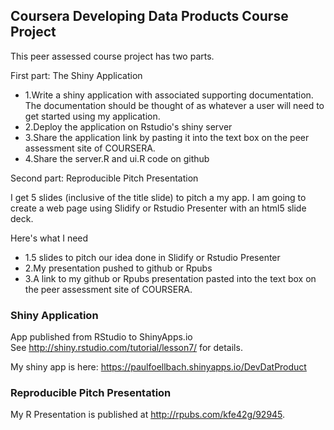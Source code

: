 ## Coursera Developing Data Products Course Project

This peer assessed course project has two parts. 

First part: The Shiny Application

* 1.Write a shiny application with associated supporting documentation. The documentation should be thought of as whatever a user will need to get started using my application.
* 2.Deploy the application on Rstudio's shiny server
* 3.Share the application link by pasting it into the text box on the peer assessment site of COURSERA.
* 4.Share the server.R and ui.R code on github

Second part: Reproducible Pitch Presentation

I get 5 slides (inclusive of the title slide) to pitch a my app. I am going to create a web page using Slidify or Rstudio Presenter with an html5 slide deck.

Here's what I need

* 1.5 slides to pitch our idea done in Slidify or Rstudio Presenter
* 2.My presentation pushed to github or Rpubs
* 3.A link to my github or Rpubs presentation pasted into the text box on the peer assessment site of COURSERA.


### Shiny Application
App published from RStudio to ShinyApps.io  
See http://shiny.rstudio.com/tutorial/lesson7/ for details.

My shiny app is here:
https://paulfoellbach.shinyapps.io/DevDatProduct

### Reproducible Pitch Presentation
My R Presentation is published at http://rpubs.com/kfe42g/92945.

